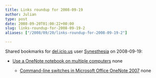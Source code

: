 ```yaml
---
title: Links roundup for 2008-09-19
author: Julian
type: post
date: 2008-09-20T01:00:22+00:00
slug: links-roundup-for-2008-09-19-2 
aliases: ["/2008/09/20/links-roundup-for-2008-09-19-2"]

---
```

Shared bookmarks for [del.icio.us][1] user [Synesthesia][2] on 2008-09-19:

  * [Use a OneNote notebook on multiple computers][3] 
    none</li> 
    
      * [Command-line switches in Microsoft Office OneNote 2007][4] 
        none</li> </ul>

 [1]: https://del.icio.us/
 [2]: https://del.icio.us/synesthesia
 [3]: https://office.microsoft.com/en-us/onenote/HA100910951033.aspx?pid=CH100627701033
 [4]: https://office.microsoft.com/en-us/onenote/HA101778331033.aspx?pid=CH100726161033
